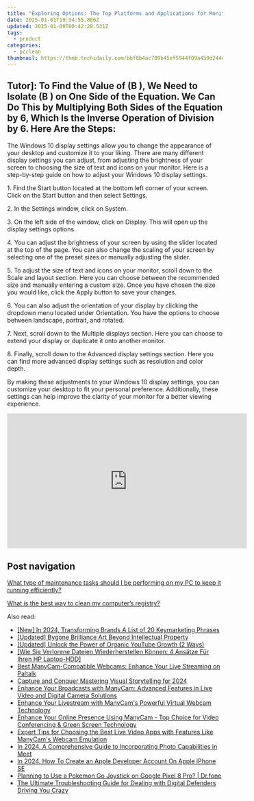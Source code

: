 ```yaml
---
title: "Exploring Options: The Top Platforms and Applications for Monitoring Your Crypto Portfolio - Insights by YL Computing"
date: 2025-01-01T19:34:55.886Z
updated: 2025-01-09T00:42:28.531Z
tags:
  - product
categories:
  - pcclean
thumbnail: https://thmb.techidaily.com/bbf8b4ac709b45ef5944f09a459d244c293de523e01954b86b12ee5efc9e9834.jpg
---
```


## Tutor]: To Find the Value of \(B \), We Need to Isolate \(B \) on One Side of the Equation. We Can Do This by Multiplying Both Sides of the Equation by 6, Which Is the Inverse Operation of Division by 6. Here Are the Steps:

The Windows 10 display settings allow you to change the appearance of your desktop and customize it to your liking. There are many different display settings you can adjust, from adjusting the brightness of your screen to choosing the size of text and icons on your monitor. Here is a step-by-step guide on how to adjust your Windows 10 display settings. 

1\. Find the Start button located at the bottom left corner of your screen. Click on the Start button and then select Settings.

2\. In the Settings window, click on System.

3\. On the left side of the window, click on Display. This will open up the display settings options. 

4\. You can adjust the brightness of your screen by using the slider located at the top of the page. You can also change the scaling of your screen by selecting one of the preset sizes or manually adjusting the slider.

5\. To adjust the size of text and icons on your monitor, scroll down to the Scale and layout section. Here you can choose between the recommended size and manually entering a custom size. Once you have chosen the size you would like, click the Apply button to save your changes.

6\. You can also adjust the orientation of your display by clicking the dropdown menu located under Orientation. You have the options to choose between landscape, portrait, and rotated.

7\. Next, scroll down to the Multiple displays section. Here you can choose to extend your display or duplicate it onto another monitor.

8\. Finally, scroll down to the Advanced display settings section. Here you can find more advanced display settings such as resolution and color depth. 

By making these adjustments to your Windows 10 display settings, you can customize your desktop to fit your personal preference. Additionally, these settings can help improve the clarity of your monitor for a better viewing experience.

<!-- affiliate ads begin -->
<iframe width="560" height="315" src="https://www.youtube.com/embed/OdlXe5RELW0?si=Iz1H1QnLQVw-Eu3e" title="YouTube video player" frameborder="0" allow="accelerometer; autoplay; clipboard-write; encrypted-media; gyroscope; picture-in-picture; web-share" referrerpolicy="strict-origin-when-cross-origin" allowfullscreen></iframe>
<!-- affiliate ads end -->

## Post navigation

[What type of maintenance tasks should I be performing on my PC to keep it running efficiently?](https://tools.techidaily.com/pcclean/products/)

[What is the best way to clean my computer’s registry?](https://tools.techidaily.com/pcclean/products/)

<ins class="adsbygoogle"
     style="display:block"
     data-ad-format="autorelaxed"
     data-ad-client="ca-pub-7571918770474297"
     data-ad-slot="1223367746"></ins>

<ins class="adsbygoogle"
     style="display:block"
     data-ad-client="ca-pub-7571918770474297"
     data-ad-slot="8358498916"
     data-ad-format="auto"
     data-full-width-responsive="true"></ins>

<span class="atpl-alsoreadstyle">Also read:</span>
<div><ul>
<li><a href="https://article-posts.techidaily.com/new-in-2024-transforming-brands-a-list-of-20-keymarketing-phrases/"><u>[New] In 2024, Transforming Brands A List of 20 Keymarketing Phrases</u></a></li>
<li><a href="https://fox-links.techidaily.com/updated-bygone-brilliance-art-beyond-intellectual-property/"><u>[Updated] Bygone Brilliance Art Beyond Intellectual Property</u></a></li>
<li><a href="https://facebook-video-footage.techidaily.com/updated-unlock-the-power-of-organic-youtube-growth-2-ways/"><u>[Updated] Unlock the Power of Organic YouTube Growth (2 Ways)</u></a></li>
<li><a href="https://solve-marvelous.techidaily.com/wie-sie-verlorene-dateien-wiederherstellen-konnen-4-ansatze-fur-ihren-hp-laptop-hdd/"><u>[Wie Sie Verlorene Dateien Wiederherstellen Können: 4 Ansätze Für Ihren HP Laptop-HDD]</u></a></li>
<li><a href="https://discover-amazing.techidaily.com/best-manycam-compatible-webcams-enhance-your-live-streaming-on-paltalk/"><u>Best ManyCam-Compatible Webcams: Enhance Your Live Streaming on Paltalk</u></a></li>
<li><a href="https://extra-resources.techidaily.com/capture-and-conquer-mastering-visual-storytelling-for-2024/"><u>Capture and Conquer Mastering Visual Storytelling for 2024</u></a></li>
<li><a href="https://discover-amazing.techidaily.com/enhance-your-broadcasts-with-manycam-advanced-features-in-live-video-and-digital-camera-solutions/"><u>Enhance Your Broadcasts with ManyCam: Advanced Features in Live Video and Digital Camera Solutions</u></a></li>
<li><a href="https://discover-amazing.techidaily.com/enhance-your-livestream-with-manycams-powerful-virtual-webcam-technology/"><u>Enhance Your Livestream with ManyCam's Powerful Virtual Webcam Technology</u></a></li>
<li><a href="https://discover-amazing.techidaily.com/enhance-your-online-presence-using-manycam-top-choice-for-video-conferencing-and-green-screen-technology/"><u>Enhance Your Online Presence Using ManyCam - Top Choice for Video Conferencing & Green Screen Technology</u></a></li>
<li><a href="https://discover-amazing.techidaily.com/expert-tips-for-choosing-the-best-live-video-apps-with-features-like-manycams-webcam-emulation/"><u>Expert Tips for Choosing the Best Live Video Apps with Features Like ManyCam's Webcam Emulation</u></a></li>
<li><a href="https://screen-sharing-recording.techidaily.com/in-2024-a-comprehensive-guide-to-incorporating-photo-capabilities-in-meet/"><u>In 2024, A Comprehensive Guide to Incorporating Photo Capabilities in Meet</u></a></li>
<li><a href="https://apple-account.techidaily.com/in-2024-how-to-create-an-apple-developer-account-on-apple-iphone-se-by-drfone-ios/"><u>In 2024, How To Create an Apple Developer Account On Apple iPhone SE</u></a></li>
<li><a href="https://pokemon-go-android.techidaily.com/planning-to-use-a-pokemon-go-joystick-on-google-pixel-8-pro-drfone-by-drfone-virtual-android/"><u>Planning to Use a Pokemon Go Joystick on Google Pixel 8 Pro? | Dr.fone</u></a></li>
<li><a href="https://program-issues.techidaily.com/the-ultimate-troubleshooting-guide-for-dealing-with-digital-defenders-driving-you-crazy/"><u>The Ultimate Troubleshooting Guide for Dealing with Digital Defenders Driving You Crazy</u></a></li>
</ul></div>

